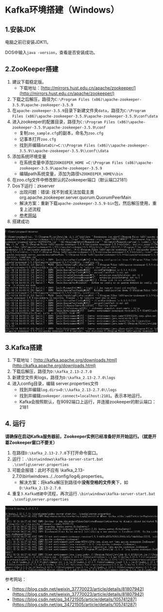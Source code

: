 # Kafka环境搭建（Windows）

## 1.安装JDK

电脑之前已安装JDK11。

DOS中输入`java -version`，查看是否安装成功。

## 2.ZooKeeper搭建

1. 建议下载稳定版。
   - 下载地址：[http://mirrors.hust.edu.cn/apache/zookeeper/](http://mirrors.hust.edu.cn/apache/zookeeper/)
2. 下载之后解压，路径为`C:\Program Files (x86)\apache-zookeeper-3.5.9\apache-zookeeper-3.5.9`
3. 在`apache-zookeeper-3.5.9`目录下新建文件夹`data`，路径为`C:\Program Files (x86)\apache-zookeeper-3.5.9\apache-zookeeper-3.5.9\conf\data`
4. 进入zookeeper的配置目录，路径为`C:\Program Files (x86)\apache-zookeeper-3.5.9\apache-zookeeper-3.5.9\conf`
   - 复制`zoo_sample.cfg`的副本，命名为`zoo.cfg`
   - 记事本打开`zoo.cfg`
   - 找到并编辑`dataDir=C:\\Program Files (x86)\\apache-zookeeper-3.5.9\\apache-zookeeper-3.5.9\\conf\\data`
5. 添加系统环境变量
   -  在系统变量中添加`ZOOKEEPER_HOME =C:\Program Files (x86)\apache-zookeeper-3.5.9\apache-zookeeper-3.5.9`
   - 编辑path系统变量，添加为路径`%ZOOKEEPER_HOME%\bin`
6. 在zoo.cfg文件中修改默认的Zookeeper端口（默认端口2181）
7. Dos下运行：zkserver
   - 出现问题：错误: 找不到或无法加载主类 org.apache.zookeeper.server.quorum.QuorumPeerMain
   - 解决方案：重新下载`apache-zookeeper-3.5.9-bin`包，然后解压使用，重复上述流程
   - [参考网站](https://blog.csdn.net/yemuyouhan/article/details/106959830)
8. 搭建成功

![501614305800_.pic_hd](./png/501614305800_.pic_hd.jpg)

## 3.Kafka搭建

1. 下载地址：[http://kafka.apache.org/downloads.html](http://kafka.apache.org/downloads.html)
2. 下载后解压，路径为`D:\kafka_2.13-2.7.0`
3. 新建空文件夹logs，路径为`D:\kafka_2.13-2.7.0\logs`
4. 进入config目录，编辑 server.properties文件
   - 找到并编辑`log.dirs=D:\\kafka_2.13-2.7.0\\logs`
   - 找到并编辑`zookeeper.connect=localhost:2181`。表示本地运行。
   - Kafka会按照默认，在9092端口上运行，并连接zookeeper的默认端口：2181

## 4. 运行

**请确保在启动Kafka服务器前，Zookeeper实例已经准备好并开始运行。（就是开着Zookeeper窗口不要关）**

1. 在路径`D:\kafka_2.13-2.7.0`下打开命令窗口。
2. 运行：`.\bin\windows\kafka-server-start.bat .\config\server.properties`
3. 可能会报错：此时不应有 \kafka_2.13-2.7.0\bin\windows\../../config/log4j.properties。
   - 解决方案：将kafka解压到路径中**没有空格的文件夹**下，如`D:\kafka_2.13-2.7.0`
4. 重复`3.Kafka搭建`中流程，再次运行`.\bin\windows\kafka-server-start.bat .\config\server.properties`

![491614305800_.pic_hd](./png/491614305800_.pic_hd.jpg)

参考网站：

- [https://blog.csdn.net/weixin_37770023/article/details/81807942](https://blog.csdn.net/weixin_37770023/article/details/81807942)
- [https://blog.csdn.net/qq_34721505/article/details/105741287](https://blog.csdn.net/qq_34721505/article/details/105741287)



